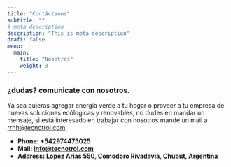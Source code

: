 ```yaml
---
title: "Contáctanos"
subtitle: ""
# meta description
description: "This is meta description"
draft: false
menu:
  main:
    title: "Nosotros"
    weight: 3
---
```


### ¿dudas? comunicate con nosotros.
Ya sea quieras agregar energía verde a tu hogar o proveer a tu empresa de nuevas soluciones ecólogicas y renovables, no dudes en mandar un mensaje, si está interesado en trabajar con nosotros mande un mail a rrhh@tecnotrol.com

* **Phone: +542974475025** 
* **Mail: info@tecnotrol.com**
* **Address: Lopez Arias 550, Comodoro Rivadavia, Chubut, Argentina**